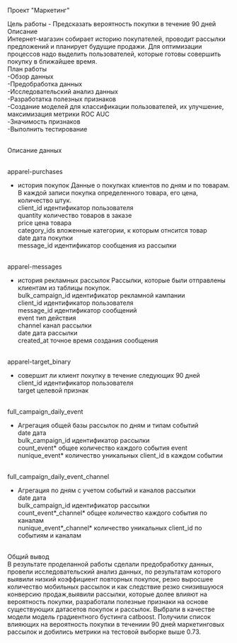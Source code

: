 
Проект "Маркетинг"

Цель работы - Предсказать вероятность покупки в течение 90 дней
<br />Описание
<br /> Интернет-магазин собирает историю покупателей, проводит рассылки предложений и планирует будущие продажи. Для оптимизации процессов надо выделить пользователей, которые готовы совершить покупку в ближайшее время.
<br />План работы
  <br />-Обзор данных
  <br />-Предобработка данных
  <br />-Исследовательский анализ данных
  <br />-Разработатка полезных признаков
  <br />-Создание моделей для классификации пользователей, их улучшение, максимизация метрики ROC AUC
  <br />-Значимость признаков
  <br />-Выполнить тестирование

<br /> Описание данных

<br />apparel-purchases
 - история покупок Данные о покупках клиентов по дням и по товарам. В каждой записи покупка определенного товара, его цена, количество штук.
  <br />client_id идентификатор пользователя
  <br />quantity количество товаров в заказе
  <br />price цена товара
  <br />category_ids вложенные категории, к которым отнсится товар
  <br />date дата покупки
  <br />message_id идентификатор сообщения из рассылки

<br />apparel-messages
 - история рекламных рассылок Рассылки, которые были отправлены клиентам из таблицы покупок.
  <br />bulk_campaign_id идентификатор рекламной кампании
  <br />client_id идентификатор пользователя
  <br />message_id идентификатор сообщений
  <br />event тип действия
  <br />channel канал рассылки
  <br />date дата рассылки
  <br />created_at точное время создания сообщения

<br />apparel-target_binary
- совершит ли клиент покупку в течение следующих 90 дней
  <br />client_id идентификатор пользователя
  <br />target целевой признак

<br />full_campaign_daily_event
 - Агрегация общей базы рассылок по дням и типам событий
  <br />date дата
  <br />bulk_campaign_id идентификатор рассылки
  <br />count_event* общее количество каждого события event
  <br />nunique_event* количество уникальных client_id в каждом событии

<br /> full_campaign_daily_event_channel
 - Агрегация по дням с учетом событий и каналов рассылки
  <br />date дата
  <br />bulk_campaign_id идентификатор рассылки
  <br />count_event*_channel* общее количество каждого события по каналам
  <br />nunique_event*_channel* количество уникальных client_id по событиям и каналам

<br />Общий вывод
<br />В результате проделанной работы сделали предобработку данных, провели исследовательский анализ данных, 
по результатам которого выявили низкий коэффициент повторных покупок, резко выросшее количество мобильных рассылок 
и как следствие резко снизившуюся конверсию продаж,выявили рассылки, которые долее влияют на вероятность покупки, 
разработали полезные признаки на основе существующих датасетов покупок и рассылок. Выбрали в качестве модели модель градиентного бустинга catboost. 
Получили список влияющих на вероятность покупки в течениии 90 дней маркетинговых рассылок и добились метрики на тестовой выборке выше 0.73.

